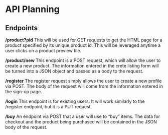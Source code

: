 # API Planning

## Endpoints

<strong>/product?pid</strong>
This will be used for GET requests to get the HTML page for a product specified by its unique product id. This will be leveraged anytime a user clicks on a product preview tile.

<strong>/product/new</strong>
This endpoint is a POST request, which will allow the user to create a new product. The information entered in the crete listing form will be turned into a JSON object and passed as a body to the request.

<strong>/register</strong>
The register request simply allows the user to create a new profile via POST. The body of the request will come from the information entered in the sign-up page.

<strong>/login</strong>
This endpoint is for existing users. It will work similarly to the /register endpoint, but it is a PUT request.

<strong>/buy</strong>
An endpoint via POST that a user will use to “buy” items. The data for checkout and the product being purchased will be contained in the JSON body of the request.